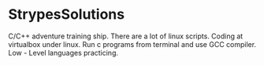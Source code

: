 # StrypesSolutions
C/C++ adventure training ship.
There are a lot of linux scripts.
Coding at virtualbox under linux.
Run c programs from terminal and use GCC compiler.
Low - Level languages practicing. 

